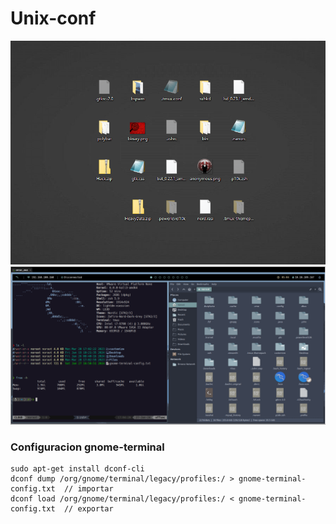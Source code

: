 # Unix-conf
![unix.png](unix.png)
![screen.png](screen.png)

### Configuracion gnome-terminal
```
sudo apt-get install dconf-cli
dconf dump /org/gnome/terminal/legacy/profiles:/ > gnome-terminal-config.txt  // importar
dconf load /org/gnome/terminal/legacy/profiles:/ < gnome-terminal-config.txt  // exportar
```
